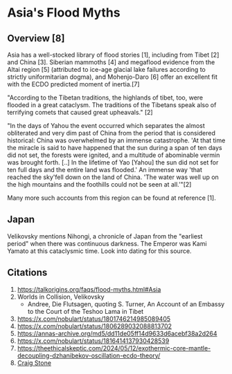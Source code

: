 # Asia's Flood Myths

## Overview [8]

Asia has a well-stocked library of flood stories [1], including from Tibet [2] and China [3]. Siberian mammoths [4] and megaflood evidence from the Altai region [5] (attributed to ice-age glacial lake failures according to strictly uniformitarian dogma), and Mohenjo-Daro [6] offer an excellent fit with the ECDO predicted moment of inertia.[7]

"According to the Tibetan traditions, the highlands of tibet, too, were flooded in a great cataclysm. The traditions of the Tibetans speak also of terrifying comets that caused great upheavals." [2]

"In the days of Yahou the event occurred which separates the almost obliterated and very dim past of China from the period that is considered historical: China was overwhelmed by an immense catastrophe. 'At that time the miracle is said to have happened that the sun during a span of ten days did not set, the forests were ignited, and a multitude of abominable vermin was brought forth. [..] In the lifetime of Yao [Yahou] the sun did not set for ten full days and the entire land was flooded.' An immense way 'that reached the sky'fell down on the land of China. 'The water was well up on the high mountains and the foothills could not be seen at all.'"[2]

Many more such accounts from this region can be found at reference [1].

## Japan

Velikovsky mentions Nihongi, a chronicle of Japan from the "earliest period" when there was continuous darkness. The Emperor was Kami Yamato at this cataclysmic time. Look into dating for this source.

## Citations

1.  https://talkorigins.org/faqs/flood-myths.html#Asia
2. Worlds in Collision, Velikovsky
	- Andree, Die Flutsagen, quoting S. Turner, An Account of an Embassy to the Court of the Teshoo Lama in Tibet
3. https://x.com/nobulart/status/1801746214985089405
4. https://x.com/nobulart/status/1806289032088813702
5. https://annas-archive.org/md5/dd11de05ff14d9633d6acebf38a2d264
6. https://x.com/nobulart/status/1816414137930428539
7. https://theethicalskeptic.com/2024/05/12/exothermic-core-mantle-decoupling-dzhanibekov-oscillation-ecdo-theory/
8. [Craig Stone](https://nobulart.com)
